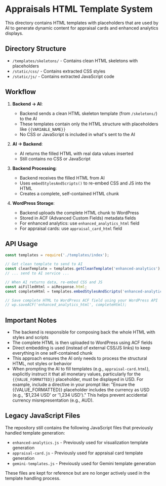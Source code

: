 # Appraisals HTML Template System

This directory contains HTML templates with placeholders that are used by AI to generate dynamic content for appraisal cards and enhanced analytics displays.

## Directory Structure

- `/templates/skeletons/` - Contains clean HTML skeletons with placeholders
- `/static/css/` - Contains extracted CSS styles
- `/static/js/` - Contains extracted JavaScript code

## Workflow

1. **Backend → AI**:
   - Backend sends a clean HTML skeleton template (from `/skeletons/`) to the AI
   - These templates contain only the HTML structure with placeholders like `{{VARIABLE_NAME}}`
   - No CSS or JavaScript is included in what's sent to the AI

2. **AI → Backend**:
   - AI returns the filled HTML with real data values inserted
   - Still contains no CSS or JavaScript

3. **Backend Processing**:
   - Backend receives the filled HTML from AI
   - Uses `embedStylesAndScripts()` to re-embed CSS and JS into the HTML
   - Creates a complete, self-contained HTML chunk

4. **WordPress Storage**:
   - Backend uploads the complete HTML chunk to WordPress
   - Stored in ACF (Advanced Custom Fields) metadata fields
   - For enhanced analytics: use `enhanced_analytics_html` field
   - For appraisal cards: use `appraisal_card_html` field

## API Usage

```javascript
const templates = require('./templates/index');

// Get clean template to send to AI
const cleanTemplate = templates.getCleanTemplate('enhanced-analytics');
// ... send to AI service ...

// When AI returns data, re-embed CSS and JS
const aiFilledHtml = aiResponse.html;
const completeHtml = templates.embedStylesAndScripts('enhanced-analytics', aiFilledHtml);

// Save complete HTML to WordPress ACF field using your WordPress API
// wp.saveACF('enhanced_analytics_html', completeHtml);
```

## Important Notes

- The backend is responsible for composing back the whole HTML with styles and scripts
- The complete HTML is then uploaded to WordPress using ACF fields
- Direct embedding is used (instead of external CSS/JS links) to keep everything in one self-contained chunk
- This approach ensures the AI only needs to process the structural HTML, not styles or behavior
- When prompting the AI to fill templates (e.g., `appraisal-card.html`), explicitly instruct it that all monetary values, particularly for the `{{VALUE_FORMATTED}}` placeholder, must be displayed in USD. For example, include a directive in your prompt like: "Ensure the {{VALUE_FORMATTED}} placeholder includes the currency as USD (e.g., '$1,234 USD' or '1,234 USD')." This helps prevent accidental currency misrepresentation (e.g., AUD).

## Legacy JavaScript Files

The repository still contains the following JavaScript files that previously handled template generation:

- `enhanced-analytics.js` - Previously used for visualization template generation
- `appraisal-card.js` - Previously used for appraisal card template generation
- `gemini-templates.js` - Previously used for Gemini template generation

These files are kept for reference but are no longer actively used in the template handling process. 